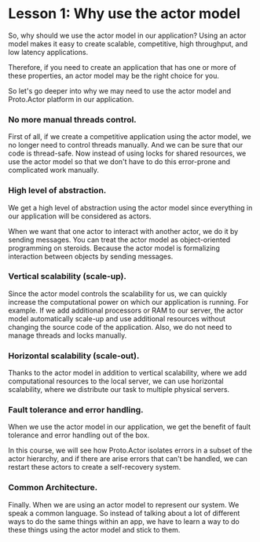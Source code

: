 # Lesson 1: Why use the actor model

So, why should we use the actor model in our application? Using an actor model makes it easy to create scalable, competitive, high throughput, and low latency applications.

Therefore, if you need to create an application that has one or more of these properties, an actor model may be the right choice for you.

So let's go deeper into why we may need to use the actor model and Proto.Actor platform in our application.

### No more manual threads control.

First of all, if we create a competitive application using the actor model, we no longer need to control threads manually. And we can be sure that our code is thread-safe. Now instead of using locks for shared resources, we use the actor model so that we don't have to do this error-prone and complicated work manually.

### High level of abstraction.

We get a high level of abstraction using the actor model since everything in our application will be considered as actors.

When we want that one actor to interact with another actor, we do it by sending messages. You can treat the actor model as object-oriented programming on steroids. Because the actor model is formalizing interaction between objects by sending messages.

### Vertical scalability (scale-up).

Since the actor model controls the scalability for us, we can quickly increase the computational power on which our application is running. For example. If we add additional processors or RAM to our server, the actor model automatically scale-up and use additional resources without changing the source code of the application. Also, we do not need to manage threads and locks manually.

### Horizontal scalability (scale-out).

Thanks to the actor model in addition to vertical scalability, where we add computational resources to the local server, we can use horizontal scalability, where we distribute our task to multiple physical servers.

### Fault tolerance and error handling.

When we use the actor model in our application, we get the benefit of fault tolerance and error handling out of the box. 

In this course, we will see how Proto.Actor isolates errors in a subset of the actor hierarchy, and if there are arise errors that can't be handled, we can restart these actors to create a self-recovery system.

### Common Architecture.

Finally. When we are using an actor model to represent our system. We speak a common language. So instead of talking about a lot of different ways to do the same things within an app, we have to learn a way to do these things using the actor model and stick to them.
